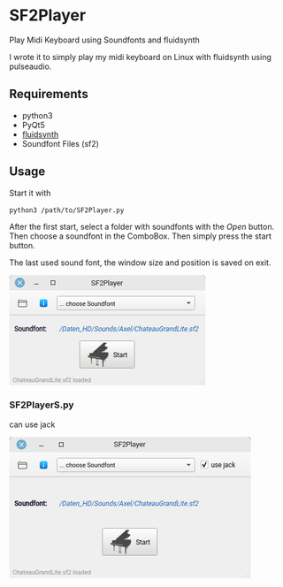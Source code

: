 # SF2Player
Play Midi Keyboard using Soundfonts and fluidsynth

I wrote it to simply play my midi keyboard on Linux with fluidsynth using pulseaudio.

## Requirements

* python3
* PyQt5
* [fluidsynth](https://github.com/FluidSynth/fluidsynth)
* Soundfont Files (sf2)

## Usage

Start it with

    python3 /path/to/SF2Player.py

After the first start, select a folder with soundfonts with the *Open* button.
Then choose a soundfont in the ComboBox.
Then simply press the start button.

The last used sound font, the window size and position is saved on exit.

![Screenshot](https://github.com/Axel-Erfurt/SF2Player/blob/main/screenshot.png?raw=true)

### SF2PlayerS.py

can use jack

![Screenshot](https://github.com/Axel-Erfurt/SF2Player/blob/main/screenshot2.png?raw=true)
